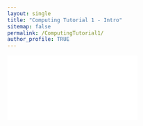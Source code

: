 ```yaml
---
layout: single
title: "Computing Tutorial 1 - Intro"
sitemap: false
permalink: /ComputingTutorial1/
author_profile: TRUE
---
```

<embed src="computing_tutorial_1.pdf" type="application/pdf" />
